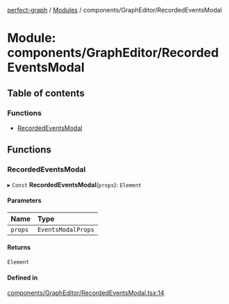 [perfect-graph](../README.md) / [Modules](../modules.md) / components/GraphEditor/RecordedEventsModal

# Module: components/GraphEditor/RecordedEventsModal

## Table of contents

### Functions

- [RecordedEventsModal](components_GraphEditor_RecordedEventsModal.md#recordedeventsmodal)

## Functions

### RecordedEventsModal

▸ `Const` **RecordedEventsModal**(`props`): `Element`

#### Parameters

| Name | Type |
| :------ | :------ |
| `props` | `EventsModalProps` |

#### Returns

`Element`

#### Defined in

[components/GraphEditor/RecordedEventsModal.tsx:14](https://github.com/MaastrichtU-IDS/perfect-graph/blob/15648b3/src/components/GraphEditor/RecordedEventsModal.tsx#L14)
